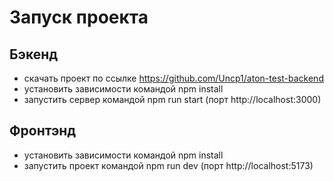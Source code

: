 # Запуск проекта

## Бэкенд
- скачать проект по ссылке https://github.com/Uncp1/aton-test-backend
- установить зависимости командой npm install
- запустить сервер командой npm run start (порт http://localhost:3000)


## Фронтэнд

- установить зависимости командой npm install
- запустить проект командой npm run dev (порт http://localhost:5173)

